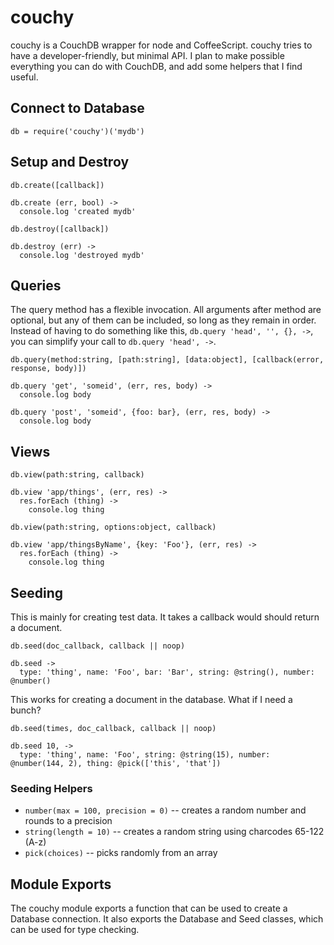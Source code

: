 # couchy

couchy is a CouchDB wrapper for node and CoffeeScript.  couchy tries to have a developer-friendly, but minimal API.  I plan to make possible everything you can do with CouchDB, and add some helpers that I find useful.

## Connect to Database
    db = require('couchy')('mydb')

## Setup and Destroy
`db.create([callback])`

```coffee-script
db.create (err, bool) ->
  console.log 'created mydb'
```

`db.destroy([callback])`

```coffee-script
db.destroy (err) ->
  console.log 'destroyed mydb'
```

## Queries
The query method has a flexible invocation.  All arguments after method are optional, but any of them can be included, so long as they remain in order.  Instead of having to do something like this, `db.query 'head', '', {}, ->`, you can simplify your call to `db.query 'head', ->`.

`db.query(method:string, [path:string], [data:object], [callback(error, response, body)])`

```coffee-script
db.query 'get', 'someid', (err, res, body) ->
  console.log body

db.query 'post', 'someid', {foo: bar}, (err, res, body) ->
  console.log body
```

## Views
`db.view(path:string, callback)`

```coffee-script
db.view 'app/things', (err, res) ->
  res.forEach (thing) ->
    console.log thing
```

`db.view(path:string, options:object, callback)`
    
```coffee-script
db.view 'app/thingsByName', {key: 'Foo'}, (err, res) ->
  res.forEach (thing) ->
    console.log thing
```

## Seeding
This is mainly for creating test data.  It takes a callback would should return a document.

`db.seed(doc_callback, callback || noop)`

```coffee-script
db.seed ->
  type: 'thing', name: 'Foo', bar: 'Bar', string: @string(), number: @number()
```

This works for creating a document in the database.  What if I need a bunch?

`db.seed(times, doc_callback, callback || noop)`

```coffee-script
db.seed 10, ->
  type: 'thing', name: 'Foo', string: @string(15), number: @number(144, 2), thing: @pick(['this', 'that'])
```
### Seeding Helpers

- `number(max = 100, precision = 0)` -- creates a random number and rounds to a precision
- `string(length = 10)` -- creates a random string using charcodes 65-122 (A-z)
- `pick(choices)` -- picks randomly from an array

## Module Exports
The couchy module exports a function that can be used to create a Database connection.  It also exports the Database and Seed classes, which can be used for type checking.
